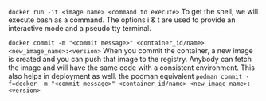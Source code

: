 `docker run -it <image name> <command to execute>`
To get the shell, we will execute bash as a command. The options i & t are used to provide an interactive mode and a pseudo tty terminal.

`docker commit -m "<commit message>" <container_id/name> <new_image_name>:<version>`
When you commit the container, a new image is created and you can push that image to the registry. Anybody can fetch the image and will have the same code with a consistent environment. This also helps in deployment as well.
the podman equivalent
`podman commit -f=docker -m "<commit message>" <container_id/name> <new_image_name>:<version>`
